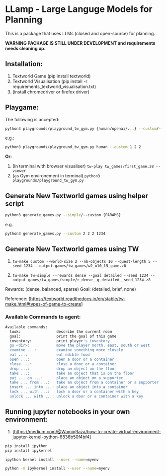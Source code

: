 # LLamp - Large Languge Models for Planning

This is a package that uses LLMs (closed and open-source) for planning. 

**WARNING PACKAGE IS STILL UNDER DEVELOPMENT and requirements needs cleaning up.**

## Installation:
1. Textworld Game (pip install textworld)
2. Textworld Visualisation (pip install -r requirements_textworld_visualisation.txt)
3. (install chromedriver or firefox driver)

## Playgame:
The following is accepted:
```bash
python3 playgrounds/playground_tw_gym.py {human/openai/...} --custom/--simple {PARAMS}
```

e.g.:
```bash
python3 playgrounds/playground_tw_gym.py human --custom 1 2 2
```

**Or:**
1. (In terminal with browser visualiser) `tw-play tw_games/first_game.z8 --viewer`
2. (as Gym environement in terminal) `python3 playgrounds/playground_tw_gym.py`


## Generate New Textworld games using helper script
```bash
python3 generate_games.py --simple/--custom {PARAMS}
```

e.g.
```bash
python3 generate_games.py --custom 2 2 2 1234
```


## Generate New Textworld games using TW
1. `tw-make custom --world-size 2 --nb-objects 10 --quest-length 5 --seed 1234 --output games/tw_games/w2_o10_l5_game.z8`

2. `tw-make tw-simple --rewards dense --goal detailed --seed 1234 --output games/tw_games/simple/r_dense__g_detailed__seed_1234.z8`

Rewards: (dense, balanced, sparse)
Goal: (detailed, brief, none)

Reference: [https://textworld.readthedocs.io/en/stable/tw-make.html#types-of-game-to-create]



### Available Commands to agent:
```bash
Available commands:
  look:                describe the current room
  goal:                print the goal of this game
  inventory:           print player's inventory
  go <dir>:            move the player north, east, south or west
  examine ...:         examine something more closely
  eat ...:             eat edible food
  open ...:            open a door or a container
  close ...:           close a door or a container
  drop ...:            drop an object on the floor
  take ...:            take an object that is on the floor
  put ... on ...:      place an object on a supporter
  take ... from ...:   take an object from a container or a supporter
  insert ... into ...: place an object into a container
  lock ... with ...:   lock a door or a container with a key
  unlock ... with ...: unlock a door or a container with a key
```

## Running jupyter notebooks in your own environment:
1. [https://medium.com/@WamiqRaza/how-to-create-virtual-environment-jupyter-kernel-python-6836b50f4bf4]
```bash
pip install ipython
pip install ipykernel

ipython kernel install --user --name=myenv

python -m ipykernel install --user --name=myenv
```
